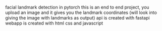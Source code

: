 facial landmark detection in pytorch
this is an end to end project, you upload an image and it gives you the landmark coordinates (will look into giving the image with landmarks as output)
api is created with fastapi
webapp is created with html css and javascript
